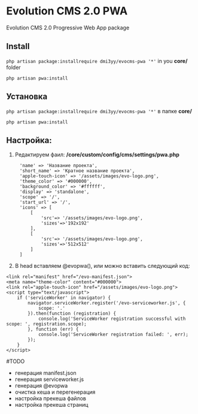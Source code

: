 # Evolution CMS 2.0 PWA
Evolution CMS 2.0 Progressive Web App package

## Install

`php artisan package:installrequire dmi3yy/evocms-pwa '*'` in you **core/** folder

`php artisan pwa:install`

## Установка  

`php artisan package:installrequire dmi3yy/evocms-pwa '*'` в папке **core/**

`php artisan pwa:install`



## Настройка:
1. Редактируем фаил: **/core/custom/config/cms/settings/pwa.php**
```
     'name' => 'Название проекта',
     'short_name' => 'Кратное название проекта',
     'apple-touch-icon' => '/assets/images/evo-logo.png',
     'theme_color' => '#000000',
     'background_color' => '#ffffff',
     'display' => 'standalone',
     'scope' => '/',
     'start_url' => '/',
     'icons' => [
         [
             'src'=> '/assets/images/evo-logo.png',
             'sizes'=>'192x192'
         ],
         [
             'src'=> '/assets/images/evo-logo.png',
             'sizes'=>'512x512'
         ]
     ] 
```

2. В head вставляем @evopwa(), или можно вставить следующий код: 
```
<link rel="manifest" href="/evo-manifest.json">
<meta name="theme-color" content="#000000"> 
<link rel="apple-touch-icon" href="/assets/images/evo-logo.png"> 
<script type="text/javascript">
    if ('serviceWorker' in navigator) {
        navigator.serviceWorker.register('/evo-serviceworker.js', {
            scope: '.' 
        }).then(function (registration) {
            console.log('ServiceWorker registration successful with scope: ', registration.scope);
        }, function (err) {
            console.log('ServiceWorker registration failed: ', err);
        });
    }
</script>
```



#TODO
- генерация manifest.json 
- генерация serviceworker.js
- генерация @evopwa
- очистка кеша и перегенерация 
- настройка прекеша файлов 
- настройка прекеша страниц 
